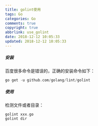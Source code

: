 ```yaml
---
title: golint使用
tags: Go 
categories: Go
comments: true
copyright: true
abbrlink: use_golint
date: 2018-12-12 10:05:33
updated: 2018-12-12 10:05:33
---
```


##### 安装
百度很多命令是错误的，正确的安装命令如下：
```c
go get -u github.com/golang/lint/golint
```

##### 使用

检测文件或者目录：
```c
golint xxx.go 
golint dir
```